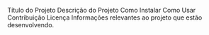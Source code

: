 Título do Projeto 
Descrição do Projeto
Como Instalar 
Como Usar 
Contribuição
Licença 
Informações relevantes ao projeto que estão desenvolvendo. 
